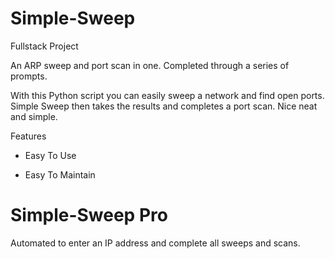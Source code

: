 # Simple-Sweep
Fullstack  Project

An ARP sweep and port scan in one. Completed through a series of prompts.

With this Python script you can easily sweep a network and find open ports.  Simple Sweep then takes the results and completes a port scan.  Nice neat and simple.

Features

* Easy To Use

* Easy To Maintain

# Simple-Sweep Pro
Automated to enter an IP address and complete all sweeps and scans. 
